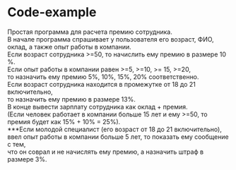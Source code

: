 # Code-example
Простая программа для расчета премию сотрудника. </br>
         В начале программа спрашивает у пользователя его возраст, ФИО, оклад, а также опыт работы в компании.</br>
         Если возраст сотрудника >=50, то начислить ему премию в размере 10 %.</br>
         Если опыт работы в компании равен >=5, >=10, >= 15, >=20, </br>
         то назначить ему премию 5%, 10%, 15%, 20% соответственно. </br>
         Если возраст сотрудника находится в промежутке от 18 до 21 включительно,</br>
         то назначить ему премию в размере 13%. </br>
         В конце вывести зарплату сотрудника как оклад + премия. </br>
         (Если человек работает в компании больше 15 лет и ему >=50, то премия будет как 15% + 10% = 25%). </br>
         ***Если молодой специалист (его возраст от 18 до 21 включительно), </br>
         ввел опыт работы в компании больше 5 лет, то показать ему сообщение с тем,</br>
          что он соврал и не начислять ему премию, а назначить штраф в размере 3%.</br>
